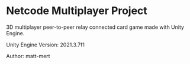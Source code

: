 # Netcode Multiplayer Project
3D multiplayer peer-to-peer relay connected card game made with Unity Engine.


Unity Engine Version: 2021.3.7f1

Author: matt-mert
